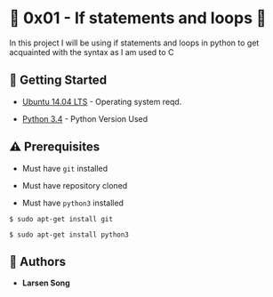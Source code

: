 # :shell: 0x01 - If statements and loops :shell:

In this project I will be using if statements and loops in python to get acquainted with the syntax as I am used to C

## :running: Getting Started

* [Ubuntu 14.04 LTS](http://releases.ubuntu.com/14.04/) - Operating system reqd.

* [Python 3.4](https://www.python.org/download/releases/3.4.0/) - Python Version Used

## :warning: Prerequisites

* Must have `git` installed

* Must have repository cloned

* Must have `python3` installed

```
$ sudo apt-get install git
```

```
$ sudo apt-get install python3

```
## :blue_book: Authors
* **Larsen Song**
